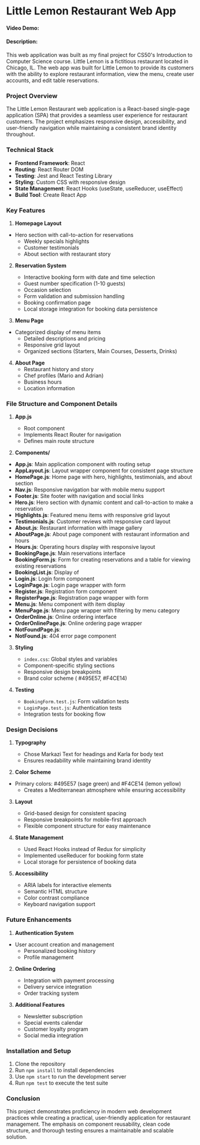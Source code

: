 # Little Lemon Restaurant Web App

#### Video Demo: <URL HERE>

#### Description:

This web application was built as my final project for CS50's Introduction to Computer Science course. Little Lemon is a fictitious restaurant located in Chicago, IL. The web app was built for Little Lemon to provide its customers with the ability to explore restaurant information, view the menu, create user accounts, and edit table reservations.

### Project Overview

The Little Lemon Restaurant web application is a React-based single-page application (SPA) that provides a seamless user experience for restaurant customers. The project emphasizes responsive design, accessibility, and user-friendly navigation while maintaining a consistent brand identity throughout.

### Technical Stack

- **Frontend Framework**: React
- **Routing**: React Router DOM
- **Testing**: Jest and React Testing Library
- **Styling**: Custom CSS with responsive design
- **State Management**: React Hooks (useState, useReducer, useEffect)
- **Build Tool**: Create React App

### Key Features

1. **Homepage Layout**

- Hero section with call-to-action for reservations
  - Weekly specials highlights
  - Customer testimonials
  - About section with restaurant story

2. **Reservation System**

   - Interactive booking form with date and time selection
   - Guest number specification (1-10 guests)
   - Occasion selection
   - Form validation and submission handling
   - Booking confirmation page
   - Local storage integration for booking data persistence

3. **Menu Page**

- Categorized display of menu items
  - Detailed descriptions and pricing
  - Responsive grid layout
  - Organized sections (Starters, Main Courses, Desserts, Drinks)

4. **About Page**
   - Restaurant history and story
   - Chef profiles (Mario and Adrian)
   - Business hours
   - Location information

### File Structure and Component Details

1. **App.js**

   - Root component
   - Implements React Router for navigation
   - Defines main route structure

2. **Components/**

- **App.js**: Main application component with routing setup
- **AppLayout.js**: Layout wrapper component for consistent page structure
- **HomePage.js**: Home page with hero, highlights, testimonials, and about section
- **Nav.js**: Responsive navigation bar with mobile menu support
- **Footer.js**: Site footer with navigation and social links
- **Hero.js**: Hero section with dynamic content and call-to-action to make a reservation
- **Highlights.js**: Featured menu items with responsive grid layout
- **Testimonials.js**: Customer reviews with responsive card layout
- **About.js**: Restaurant information with image gallery
- **AboutPage.js**: About page component with restaurant information and hours
- **Hours.js**: Operating hours display with responsive layout
- **BookingPage.js**: Main reservations interface
- **BookingForm.js**: Form for creating reservations and a table for viewing existing reservations
- **BookingList.js**: Display of
- **Login.js**: Login form component
- **LoginPage.js**: Login page wrapper with form
- **Register.js**: Registration form component
- **RegisterPage.js**: Registration page wrapper with form
- **Menu.js**: Menu component with item display
- **MenuPage.js**: Menu page wrapper with filtering by menu category
- **OrderOnline.js**: Online ordering interface
- **OrderOnlinePage.js**: Online ordering page wrapper
- **NotFoundPage.js**:
- **NotFound.js**: 404 error page component

3. **Styling**

   - `index.css`: Global styles and variables
   - Component-specific styling sections
   - Responsive design breakpoints
   - Brand color scheme ( #495E57, #F4CE14)

4. **Testing**
   - `BookingForm.test.js`: Form validation tests
   - `LoginPage.test.js`: Authentication tests
   - Integration tests for booking flow

### Design Decisions

1. **Typography**

   - Chose Markazi Text for headings and Karla for body text
   - Ensures readability while maintaining brand identity

2. **Color Scheme**

- Primary colors: #495E57 (sage green) and #F4CE14 (lemon yellow)
  - Creates a Mediterranean atmosphere while ensuring accessibility

3. **Layout**

   - Grid-based design for consistent spacing
   - Responsive breakpoints for mobile-first approach
   - Flexible component structure for easy maintenance

4. **State Management**

   - Used React Hooks instead of Redux for simplicity
   - Implemented useReducer for booking form state
   - Local storage for persistence of booking data

5. **Accessibility**
   - ARIA labels for interactive elements
   - Semantic HTML structure
   - Color contrast compliance
   - Keyboard navigation support

### Future Enhancements

1. **Authentication System**

- User account creation and management
  - Personalized booking history
  - Profile management

2. **Online Ordering**

   - Integration with payment processing
   - Delivery service integration
   - Order tracking system

3. **Additional Features**
   - Newsletter subscription
   - Special events calendar
   - Customer loyalty program
   - Social media integration

### Installation and Setup

1. Clone the repository
2. Run `npm install` to install dependencies
3. Use `npm start` to run the development server
4. Run `npm test` to execute the test suite

### Conclusion

This project demonstrates proficiency in modern web development practices while creating a practical, user-friendly application for restaurant management. The emphasis on component reusability, clean code structure, and thorough testing ensures a maintainable and scalable solution.
